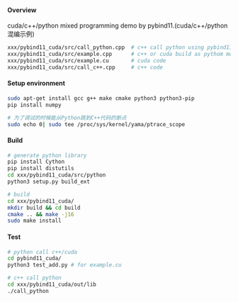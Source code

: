 
#### Overview

cuda/c++/python mixed programming demo by pybind11.(cuda/c++/python混编示例)

```sh
xxx/pybind11_cuda/src/call_python.cpp  # c++ call python using pybind11
xxx/pybind11_cuda/src/example.cpp      # c++ or cuda build as pythom module using pybind11
xxx/pybind11_cuda/src/example.cu       # cuda code
xxx/pybind11_cuda/src/call_c++.cpp     # c++ code
```

#### Setup environment

```sh
sudo apt-get install gcc g++ make cmake python3 python3-pip
pip install numpy

# 为了调试的时候能从Python跳到C++代码的断点
sudo echo 0| sudo tee /proc/sys/kernel/yama/ptrace_scope
```

#### Build

```sh
# generate python library
pip install Cython
pip install distutils
cd xxx/pybind11_cuda/src/python
python3 setup.py build_ext

# build
cd xxx/pybind11_cuda/
mkdir build && cd build
cmake .. && make -j16
sudo make install
```

#### Test

```sh
# python call c++/cuda
cd pybind11_cuda/
python3 test_add.py # for example.cu

# c++ call python
cd xxx/pybind11_cuda/out/lib
./call_python
```


 

